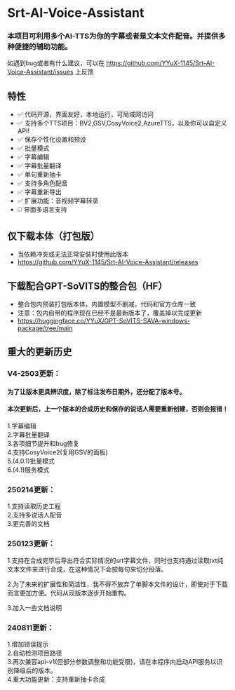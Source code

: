 # Srt-AI-Voice-Assistant
### 本项目可利用多个AI-TTS为你的字幕或者是文本文件配音。并提供多种便捷的辅助功能。

如遇到bug或者有什么建议，可以在 https://github.com/YYuX-1145/Srt-AI-Voice-Assistant/issues 上反馈  

## 特性
- ✅ 代码开源，界面友好，本地运行，可局域网访问
- ✅ 支持多个TTS项目：BV2,GSV,CosyVoice2,AzureTTS，以及你可以自定义API!
- ✅ 保存个性化设置和预设
- ✅ 批量模式
- ✅ 字幕编辑
- ✅ 字幕批量翻译
- ✅ 单句重新抽卡
- ✅ 支持多角色配音
- ✅ 字幕重新导出
- ✅ 扩展功能：音视频字幕转录
- ◻️ 界面多语言支持

## 仅下载本体（打包版）
* 当依赖冲突或无法正常安装时使用此版本
* https://github.com/YYuX-1145/Srt-AI-Voice-Assistant/releases

## 下载配合GPT-SoVITS的整合包（HF）
* 整合包内预装打包版本体，内置模型不删减，代码和官方仓库一致
* 注意：包内自带的程序现在已经不是最新版本了，覆盖掉以完成更新  
* https://huggingface.co/YYuX/GPT-SoVITS-SAVA-windows-package/tree/main

## 重大的更新历史

### V4-2503更新：<br>
#### 为了让版本更具辨识度，除了标注发布日期外，还分配了版本号。 
#### 本次更新后，上一个版本的合成历史和保存的说话人需要重新创建，否则会报错！   
1.字幕编辑  
2.字幕批量翻译  
3.各项细节提升和bug修复  
4.支持CosyVoice2(复用GSV的面板)  
5.(4.0.1)批量模式  
6.(4.1)服务模式

### 250214更新：<br>
1.支持读取历史工程  
2.支持多说话人配音  
3.更完善的文档  

### 250123更新：<br>
1.支持在合成完毕后导出符合实际情况的srt字幕文件，同时也支持通过读取txt纯文本文件来进行合成，在这种情况下会按每句来切分段落。  

2.为了未来的扩展性和简洁性，我不得不放弃了单脚本文件的设计，即使对于下载而言更加方便。代码从现版本逐步开始重构。

3.加入一些文档说明

### 240811更新：<br>
1.增加错误提示  
2.自动检测项目路径  
3.再次兼容api-v1(但部分参数调整和功能受限)，请在本程序内启动API服务以识别降级后的版本。  
4.重大功能更新：支持重新抽卡合成  
